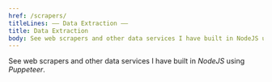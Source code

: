 ```yaml
---
href: /scrapers/
titleLines: —— Data Extraction ——
title: Data Extraction
body: See web scrapers and other data services I have built in NodeJS using Puppeteer.
---
```


See web scrapers and other data services I have built in _NodeJS_ using _Puppeteer_.
